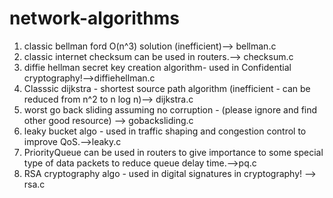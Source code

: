 # network-algorithms
1. classic bellman ford O(n^3) solution (inefficient)--> bellman.c
2. classic internet checksum can be used in routers.--> checksum.c
3. diffie hellman secret key creation algorithm- used in Confidential cryptography!-->diffiehellman.c
4. Classsic dijkstra - shortest source path algorithm (inefficient - can be reduced from n^2 to n log n)--> dijkstra.c
5. worst go back sliding assuming no corruption - (please ignore and find other good resource) --> gobacksliding.c
6. leaky bucket algo - used in traffic shaping and congestion control to improve QoS.-->leaky.c
7. PriorityQueue can be used in routers to give importance to some special type of data packets to reduce queue delay time.-->pq.c
8. RSA cryptography algo - used in digital signatures in cryptography! --> rsa.c
